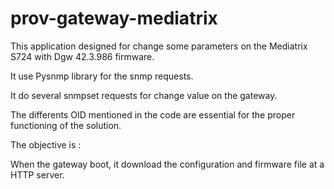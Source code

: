 # prov-gateway-mediatrix



This application designed for change some parameters on the Mediatrix S724 with Dgw 42.3.986 firmware.

It use Pysnmp library for the snmp requests.

It do several snmpset requests for change value on the gateway.

The differents OID mentioned in the code are essential for the proper functioning of the solution.

The objective is :

When the gateway boot, it download the configuration and firmware file at a HTTP server.
